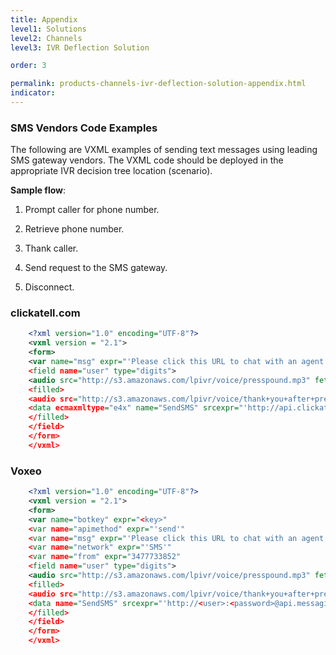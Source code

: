 ```yaml
---
title: Appendix
level1: Solutions
level2: Channels
level3: IVR Deflection Solution

order: 3

permalink: products-channels-ivr-deflection-solution-appendix.html
indicator:
---
```


### SMS Vendors Code Examples

The following are VXML examples of sending text messages using leading SMS gateway vendors. The VXML code should be deployed in the appropriate IVR decision tree location (scenario).

**Sample flow**:

1. Prompt caller for phone number.

2. Retrieve phone number.

3. Thank caller.

4. Send request to the SMS gateway.

5. Disconnect.


### clickatell.com

```xml
	<?xml version="1.0" encoding="UTF-8"?>
	<vxml version = "2.1">
	<form>
	<var name="msg" expr="'Please click this URL to chat with an agent http://bit.ly/1FqRKyT'"
	<field name="user" type="digits">
	<audio src="http://s3.amazonaws.com/lpivr/voice/presspound.mp3" fetchhint="prefetch" 
	<filled>
	<audio src="http://s3.amazonaws.com/lpivr/voice/thank+you+after+pressed+1.mp3" fetchhint="prefetch" 
	<data ecmaxmltype="e4x" name="SendSMS" srcexpr="'http://api.clickatell.com/http/sendmsg?user=hblutrich&amp;password=<password>&amp;api\_id=<id>&amp;to=' + encodeURIComponent(user) + '&amp;text=' + encodeURIComponent(msg)"
	</filled>
	</field>
	</form>
	</vxml>
```

### Voxeo

```xml
	<?xml version="1.0" encoding="UTF-8"?>
	<vxml version = "2.1">
	<form>
	<var name="botkey" expr="<key>"
	<var name="apimethod" expr="'send'"
	<var name="msg" expr="'Please click this URL to chat with an agent http://bit.ly/1IAVehP'"
	<var name="network" expr="'SMS'"
	<var name="from" expr="3477733852"
	<field name="user" type="digits">
	<audio src="http://s3.amazonaws.com/lpivr/voice/presspound.mp3" fetchhint="prefetch" 
	<filled>
	<audio src="http://s3.amazonaws.com/lpivr/voice/thank+you+after+pressed+1.mp3" fetchhint="prefetch" 
	<data name="SendSMS" srcexpr="'http://<user>:<password>@api.messaging.staging.voxeo.net/1.0/messaging?botkey=' + encodeURIComponent(botkey)+ '&amp;apimethod=' + encodeURIComponent(apimethod) + '&amp;msg=' + encodeURIComponent(msg) + '&amp;user=' + encodeURIComponent(user) + '&amp;network=' + encodeURIComponent(network) + '&amp;from=' + encodeURIComponent(from)" 
	</filled>
	</field>
	</form>
	</vxml>
```